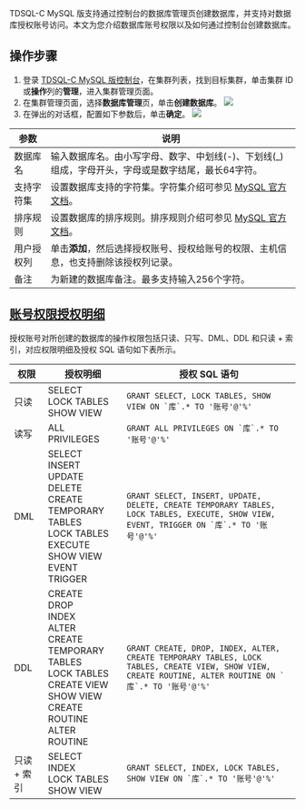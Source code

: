 TDSQL-C MySQL 版支持通过控制台的数据库管理页创建数据库，并支持对数据库授权账号访问。本文为您介绍数据库账号权限以及如何通过控制台创建数据库。


## 操作步骤
1. 登录 [TDSQL-C MySQL 版控制台](https://console.cloud.tencent.com/cynosdb)，在集群列表，找到目标集群，单击集群 ID 或**操作**列的**管理**，进入集群管理页面。
2. 在集群管理页面，选择**数据库管理**页，单击**创建数据库**。
![](https://staticintl.cloudcachetci.com/yehe/backend-news/IkZn375_43.png)
3. 在弹出的对话框，配置如下参数后，单击**确定**。
![](https://staticintl.cloudcachetci.com/yehe/backend-news/AD5i472_44.png)
<table>
<thead><tr><th>参数</th><th>说明</th></tr></thead>
<tbody><tr>
<td>数据库名</td>
<td>输入数据库名。由小写字母、数字、中划线(-)、下划线(_)组成，字母开头，字母或是数字结尾，最长64字符。</td></tr>
<tr>
<td>支持字符集</td>
<td>设置数据库支持的字符集。字符集介绍可参见 <a href="https://dev.mysql.com/doc/">MySQL 官方文档</a>。</td></tr>
<tr>
<td>排序规则</td>
<td>设置数据库的排序规则。排序规则介绍可参见 <a href="https://dev.mysql.com/doc/">MySQL 官方文档</a>。</td></tr>
<tr>
<td>用户授权列</td>
<td>单击<strong>添加</strong>，然后选择授权账号、授权给账号的权限、主机信息，也支持删除该授权列记录。</td></tr>
<tr>
<td>备注</td>
<td>为新建的数据库备注。最多支持输入256个字符。</td></tr>
</tbody></table>

## [账号权限授权明细](id:ZHQXSQMX)
授权账号对所创建的数据库的操作权限包括只读、只写、DML、DDL 和只读 + 索引，对应权限明细及授权 SQL 语句如下表所示。

| 权限 | 授权明细 | 授权 SQL 语句 |
|---------|---------|---------|
| 只读 | SELECT<br>LOCK TABLES<br>SHOW VIEW | ```GRANT SELECT, LOCK TABLES, SHOW VIEW ON `库`.* TO '账号'@'%'``` |
| 读写 | ALL PRIVILEGES | ```GRANT ALL PRIVILEGES ON `库`.* TO '账号'@'%'``` |
| DML | SELECT<br>INSERT<br>UPDATE<br>DELETE<br>CREATE TEMPORARY TABLES<br>LOCK TABLES<br>EXECUTE<br>SHOW VIEW<br>EVENT<br>TRIGGER | ```GRANT SELECT, INSERT, UPDATE, DELETE, CREATE TEMPORARY TABLES, LOCK TABLES, EXECUTE, SHOW VIEW, EVENT, TRIGGER ON `库`.* TO '账号'@'%'``` |
| DDL | CREATE<br>DROP<br>INDEX<br>ALTER<br>CREATE TEMPORARY TABLES<br>LOCK TABLES<br>CREATE VIEW<br>SHOW VIEW<br>CREATE ROUTINE<br>ALTER ROUTINE | ```GRANT CREATE, DROP, INDEX, ALTER, CREATE TEMPORARY TABLES, LOCK TABLES, CREATE VIEW, SHOW VIEW, CREATE ROUTINE, ALTER ROUTINE ON `库`.* TO '账号'@'%'``` |
| 只读 + 索引 | SELECT<br>INDEX<br>LOCK TABLES<br>SHOW VIEW | ```GRANT SELECT, INDEX, LOCK TABLES, SHOW VIEW ON `库`.* TO '账号'@'%'``` |

